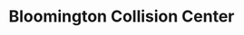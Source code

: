 ---
title: "Bloomington Collision Center"
url: /bloomington/bloomington-collision-center/
shop: car repair
---
